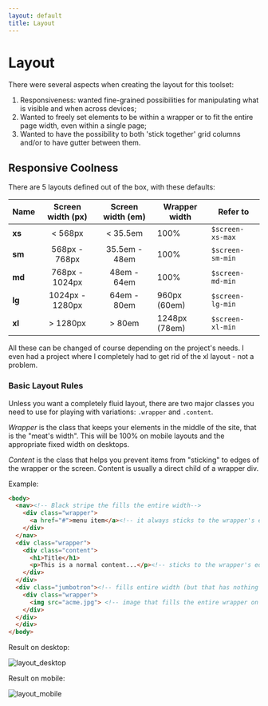 ```yaml
---
layout: default
title: Layout
---
```

# Layout

There were several aspects when creating the layout for this toolset:

1. Responsiveness: wanted fine-grained possibilities for manipulating what is visible and when across devices;
2. Wanted to freely set elements to be within a wrapper or to fit the entire page width, even within a single page;
3. Wanted to have the possibility to both 'stick together' grid columns and/or to have gutter between them.

## Responsive Coolness

There are 5 layouts defined out of the box, with these defaults:

| Name   | Screen width (px) | Screen width (em) | Wrapper width | Refer to         |
|--------|:-----------------:|:-----------------:|---------------|------------------|
| **xs** | < 568px           | < 35.5em          | 100%          | `$screen-xs-max` |
| **sm** | 568px - 768px     | 35.5em - 48em     | 100%          | `$screen-sm-min` |
| **md** | 768px - 1024px    | 48em - 64em       | 100%          | `$screen-md-min` |
| **lg** | 1024px - 1280px   | 64em - 80em       | 960px (60em)  | `$screen-lg-min` |
| **xl** | > 1280px          | > 80em            | 1248px (78em) | `$screen-xl-min` |


All these can be changed of course depending on the project's needs. I even had a project where I completely had to get rid of the xl layout - not a problem.

### Basic Layout Rules

Unless you want a completely fluid layout, there are two major classes you need to use for playing with variations: `.wrapper` and `.content`.

*Wrapper* is the class that keeps your elements in the middle of the site, that is the "meat's width". This will be 100% on mobile layouts and the appropriate fixed width on desktops.

*Content* is the class that helps you prevent items from "sticking" to edges of the wrapper or the screen. Content is usually a direct child of a wrapper div.

Example:

```html
<body>
  <nav><!-- Black stripe the fills the entire width-->
    <div class="wrapper">
      <a href="#">menu item</a><!-- it always sticks to the wrapper's edges -->
    </div>
  </nav>
  <div class="wrapper">
    <div class="content">
      <h1>Title</h1>
      <p>This is a normal content...</p><!-- sticks to the wrapper's edges on desktop, but has left/right margins on mobile-->
    </div>
  </div>
  <div class="jumbotron"><!-- fills entire width (but that has nothing to do with .jumbotron class -->
    <div class="wrapper">
      <img src="acme.jpg"> <!-- image that fills the entire wrapper on desktop and the entire screen width on mobile -->
    </div>
  </div>
  </div>
</body>
```

Result on desktop:

![layout_desktop](img/layout_desktop.png)

Result on mobile:

![layout_mobile](img/layout_mobile.png)